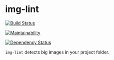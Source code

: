 # img-lint

[![Build Status](https://travis-ci.org/makaroni4/img-lint.svg?branch=master)](https://travis-ci.org/makaroni4/img-lint)

[![Maintainability](https://api.codeclimate.com/v1/badges/5bae5351eeac876e2192/maintainability)](https://codeclimate.com/github/makaroni4/img-lint/maintainability)

[![Dependency Status](https://gemnasium.com/badges/github.com/makaroni4/img-lint.svg)](https://gemnasium.com/github.com/makaroni4/img-lint)

`img-lint` detects big images in your project folder.

